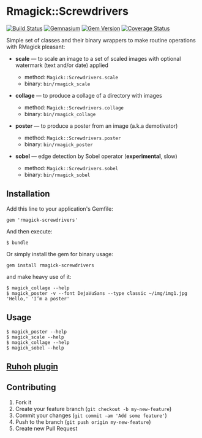 # Rmagick::Screwdrivers

[![Build Status](https://travis-ci.org/mudasobwa/rmagick-screwdrivers.png)](https://travis-ci.org/mudasobwa/rmagick-screwdrivers)
[![Gemnasium](https://gemnasium.com/mudasobwa/rmagick-screwdrivers.png?travis)](https://gemnasium.com/mudasobwa/rmagick-screwdrivers)
[![Gem Version](https://badge.fury.io/rb/rmagick-screwdrivers.png)](http://badge.fury.io/rb/rmagick-screwdrivers)
[![Coverage Status](https://coveralls.io/repos/mudasobwa/rmagick-screwdrivers/badge.png?branch=master)](https://coveralls.io/r/mudasobwa/rmagick-screwdrivers?branch=master)

Simple set of classes and their binary wrappers to make routine operations
with RMagick pleasant:

* **scale** — to scale an image to a set of scaled images with optional
watermark (text and/or date) applied
  * method: `Magick::Screwdrivers.scale`
  * binary: `bin/rmagick_scale`

* **collage** — to produce a collage of a directory with images
  * method: `Magick::Screwdrivers.collage`
  * binary: `bin/rmagick_collage`

* **poster** — to produce a poster from an image (a.k.a demotivator)
  * method: `Magick::Screwdrivers.poster`
  * binary: `bin/rmagick_poster`

* **sobel** — edge detection by Sobel operator (**experimental**, slow)
  * method: `Magick::Screwdrivers.sobel`
  * binary: `bin/rmagick_sobel`

## Installation

Add this line to your application's Gemfile:

    gem 'rmagick-screwdrivers'

And then execute:

    $ bundle

Or simply install the gem for binary usage:

    gem install rmagick-screwdrivers

and make heavy use of it:

    $ magick_collage --help
    $ magick_poster -v --font DejaVuSans --type classic ~/img/img1.jpg 'Hello,' 'I’m a poster'

## Usage

    $ magick_poster --help
    $ magick_scale --help
    $ magick_collage --help
    $ magick_sobel --help

## [Ruhoh](http://ruhoh.com) [plugin](http://rocket-science.ru/rmagick-screwdrivers/use-with-ruhoh.html)

## Contributing

1. Fork it
2. Create your feature branch (`git checkout -b my-new-feature`)
3. Commit your changes (`git commit -am 'Add some feature'`)
4. Push to the branch (`git push origin my-new-feature`)
5. Create new Pull Request

